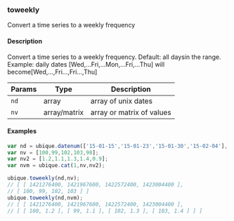 ### toweekly
Convert a time series to a weekly frequency


#### Description

Convert a time series to a weekly frequency. Default: all daysin the range. Example: daily dates [Wed,...Fri,...Mon,...Fri,...Thu] will become[Wed,...,Fri...,Fri...,Thu]


|Params|Type|Description
|---------|----|-----------
|`nd` | array | array of unix dates
|`nv` | array/matrix | array or matrix of values


#### Examples

```js
var nd = ubique.datenum(['15-01-15','15-01-23','15-01-30','15-02-04'],'YY-MM-DD');
var nv = [100,99,102,103,98];
var nv2 = [1.2,1.1,1.3,1.4,0.9];
var nvm = ubique.cat(1,nv,nv2);

ubique.toweekly(nd,nv);
// [ [ 1421276400, 1421967600, 1422572400, 1423004400 ],
// [ 100, 99, 102, 103 ] ]
ubique.toweekly(nd,nvm);
// [ [ 1421276400, 1421967600, 1422572400, 1423004400 ],
// [ [ 100, 1.2 ], [ 99, 1.1 ], [ 102, 1.3 ], [ 103, 1.4 ] ] ]
```


